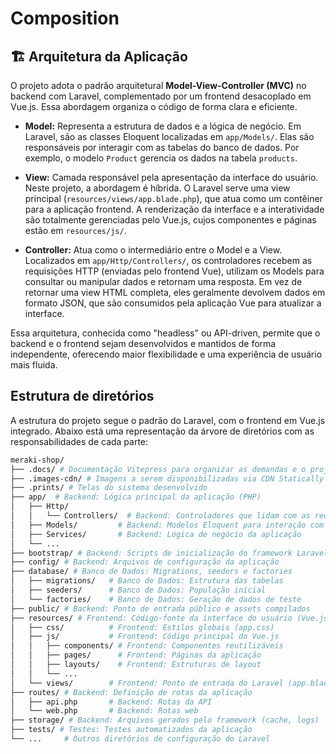 # Composition

## 🏗️ Arquitetura da Aplicação

O projeto adota o padrão arquitetural **Model-View-Controller (MVC)** no backend com Laravel, complementado por um frontend desacoplado em Vue.js. Essa abordagem organiza o código de forma clara e eficiente.

-   **Model:** Representa a estrutura de dados e a lógica de negócio. Em Laravel, são as classes Eloquent localizadas em `app/Models/`. Elas são responsáveis por interagir com as tabelas do banco de dados. Por exemplo, o modelo `Product` gerencia os dados na tabela `products`.

-   **View:** Camada responsável pela apresentação da interface do usuário. Neste projeto, a abordagem é híbrida. O Laravel serve uma view principal (`resources/views/app.blade.php`), que atua como um contêiner para a aplicação frontend. A renderização da interface e a interatividade são totalmente gerenciadas pelo Vue.js, cujos componentes e páginas estão em `resources/js/`.

-   **Controller:** Atua como o intermediário entre o Model e a View. Localizados em `app/Http/Controllers/`, os controladores recebem as requisições HTTP (enviadas pelo frontend Vue), utilizam os Models para consultar ou manipular dados e retornam uma resposta. Em vez de retornar uma view HTML completa, eles geralmente devolvem dados em formato JSON, que são consumidos pela aplicação Vue para atualizar a interface.

Essa arquitetura, conhecida como "headless" ou API-driven, permite que o backend e o frontend sejam desenvolvidos e mantidos de forma independente, oferecendo maior flexibilidade e uma experiência de usuário mais fluida.


## Estrutura de diretórios

A estrutura do projeto segue o padrão do Laravel, com o frontend em Vue.js integrado. Abaixo está uma representação da árvore de diretórios com as responsabilidades de cada parte:

```sh
meraki-shop/
├── .docs/ # Documentação Vitepress para organizar as demandas e o projeto
├── .images-cdn/ # Imagens a serem disponibilizadas via CDN Statically
├── .prints/ # Telas do sistema desenvolvido
├── app/  # Backend: Lógica principal da aplicação (PHP)
│   ├── Http/
│   │   └── Controllers/  # Backend: Controladores que lidam com as requisições
│   ├── Models/         # Backend: Modelos Eloquent para interação com o banco
│   ├── Services/       # Backend: Lógica de negócio da aplicação
│   └── ...
├── bootstrap/ # Backend: Scripts de inicialização do framework Laravel
├── config/ # Backend: Arquivos de configuração da aplicação
├── database/ # Banco de Dados: Migrations, seeders e factories
│   ├── migrations/   # Banco de Dados: Estrutura das tabelas
│   ├── seeders/      # Banco de Dados: População inicial
│   └── factories/    # Banco de Dados: Geração de dados de teste
├── public/ # Backend: Ponto de entrada público e assets compilados
├── resources/ # Frontend: Código-fonte da interface do usuário (Vue.js, CSS)
│   ├── css/          # Frontend: Estilos globais (app.css)
│   ├── js/           # Frontend: Código principal do Vue.js
│   │   ├── components/ # Frontend: Componentes reutilizáveis
│   │   ├── pages/      # Frontend: Páginas da aplicação
│   │   ├── layouts/    # Frontend: Estruturas de layout
│   │   └── ...
│   └── views/        # Frontend: Ponto de entrada do Laravel (app.blade.php)
├── routes/ # Backend: Definição de rotas da aplicação
│   ├── api.php       # Backend: Rotas da API
│   └── web.php       # Backend: Rotas web
├── storage/ # Backend: Arquivos gerados pelo framework (cache, logs)
├── tests/ # Testes: Testes automatizados da aplicação
└── ...     # Outros diretórios de configuração do Laravel
```
